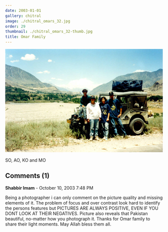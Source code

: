 ```yaml
---
date: 2003-01-01
gallery: chitral
image: ./chitral_omars_32.jpg
order: 29
thumbnail: ./chitral_omars_32-thumb.jpg
title: Omar Family
---
```


![Omar Family](./chitral_omars_32.jpg)

SO, AO, KO and MO

<div id="comments">

## Comments (1)

<div id="comment">

**Shabbir Imam** - October 10, 2003  7:48 PM

Being a photographer i can only comment on the picture quality and missing elements of it. The problem of focus and over contrast look hard to identify the persons features but PICTURES ARE ALWAYS POSITIVE, EVEN IF YOU DONT LOOK AT THEIR NEGATIVES.
Picture also reveals that Pakistan beautiful, no-matter how you photograph it.
Thanks for Omar family to share their light moments.
May Allah bless them all.

</div>

</div>